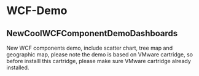 # WCF-Demo
## NewCoolWCFComponentDemoDashboards
New WCF components demo, include scatter chart, tree map and geographic map, please note the demo is based on VMware cartridge, so before installl this cartridge, please make sure VMware cartridge already installed.
